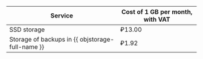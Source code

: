Service | Cost of 1 GB per month, with VAT
--- | ---
SSD storage | ₽13.00
Storage of backups in {{ objstorage-full-name }} | ₽1.92